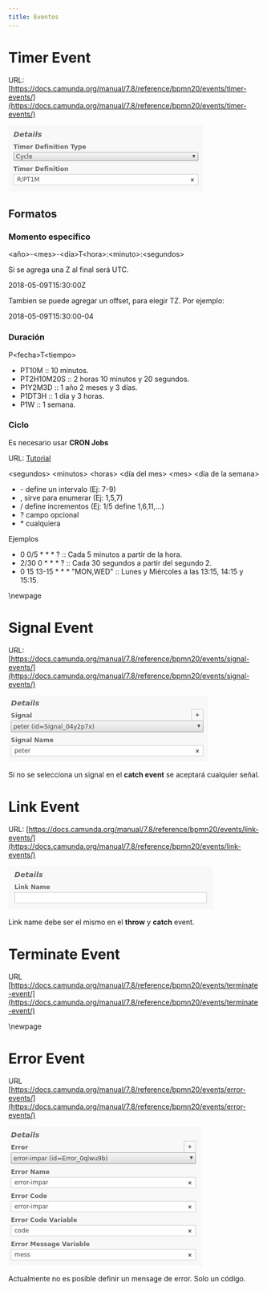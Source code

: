 ```yaml
---
title: Eventos
---
```


# Timer Event

URL: [https://docs.camunda.org/manual/7.8/reference/bpmn20/events/timer-events/](https://docs.camunda.org/manual/7.8/reference/bpmn20/events/timer-events/)

![](timer.png)

## Formatos

### Momento específico

\<año\>-\<mes\>-\<día\>T\<hora\>:\<minuto\>:\<segundos\>

Si se agrega una Z al final será UTC.

2018-05-09T15:30:00Z

Tambien se puede agregar un offset, para elegir TZ.
Por ejemplo:

2018-05-09T15:30:00-04

### Duración

P\<fecha\>T\<tiempo\>

- PT10M :: 10 minutos.
- PT2H10M20S :: 2 horas 10 minutos y 20 segundos.
- P1Y2M3D :: 1 año 2 meses y 3 días.
- P1DT3H :: 1 día y 3 horas.
- P1W :: 1 semana.


### Ciclo

Es necesario usar **CRON Jobs**

URL: [Tutorial](http://www.quartz-scheduler.org/documentation/quartz-2.1.x/tutorials/tutorial-lesson-06.html)

\<segundos\> \<minutos\> \<horas\> \<día del mes\> \<mes\> \<día de la semana\>

- \- define un intervalo (Ej: 7-9)
- , sirve para enumerar (Ej: 1,5,7)
- / define incrementos (Ej: 1/5 define 1,6,11,...)
- ? campo opcional
- \* cualquiera


Ejemplos

- 0 0/5 * * * ? :: Cada 5 minutos a partir de la hora.
- 2/30 0 * * * ? :: Cada 30 segundos a partir del segundo 2.
- 0 15 13-15 * * * "MON,WED" :: Lunes y Miércoles a las 13:15, 14:15 y 15:15.

\newpage
# Signal Event

URL: [https://docs.camunda.org/manual/7.8/reference/bpmn20/events/signal-events/](https://docs.camunda.org/manual/7.8/reference/bpmn20/events/signal-events/)

![](signal.png)

Si no se selecciona un signal en el **catch event** se aceptará cualquier señal.

# Link Event

URL: [https://docs.camunda.org/manual/7.8/reference/bpmn20/events/link-events/](https://docs.camunda.org/manual/7.8/reference/bpmn20/events/link-events/)

![](link.png)

Link name debe ser el mismo en el **throw** y **catch** event.

# Terminate Event

URL [https://docs.camunda.org/manual/7.8/reference/bpmn20/events/terminate-event/](https://docs.camunda.org/manual/7.8/reference/bpmn20/events/terminate-event/)

\newpage
# Error Event

URL [https://docs.camunda.org/manual/7.8/reference/bpmn20/events/error-events/](https://docs.camunda.org/manual/7.8/reference/bpmn20/events/error-events/)

![](error.png)

Actualmente no es posible definir un mensage de error. Solo un código.
